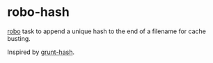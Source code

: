 robo-hash
=========

[robo](http://robo.li) task to append a unique hash to the end of a filename for cache busting.

Inspired by [grunt-hash](https://www.npmjs.com/package/grunt-hash).


